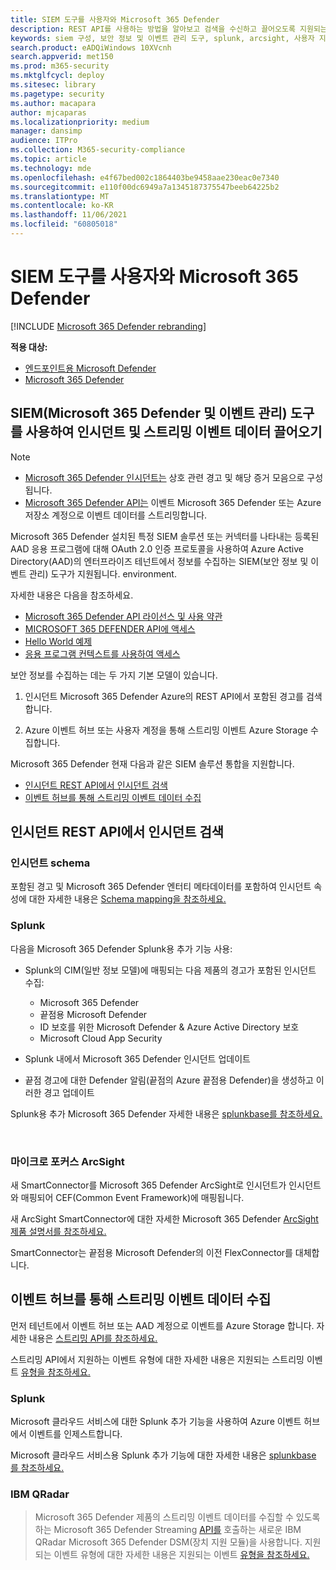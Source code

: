 ```yaml
---
title: SIEM 도구를 사용자와 Microsoft 365 Defender
description: REST API를 사용하는 방법을 알아보고 검색을 수신하고 끌어오도록 지원되는 보안 정보 및 이벤트 관리 도구를 구성합니다.
keywords: siem 구성, 보안 정보 및 이벤트 관리 도구, splunk, arcsight, 사용자 지정 표시기, rest api, 경고 정의, 손상 표시기
search.product: eADQiWindows 10XVcnh
search.appverid: met150
ms.prod: m365-security
ms.mktglfcycl: deploy
ms.sitesec: library
ms.pagetype: security
ms.author: macapara
author: mjcaparas
ms.localizationpriority: medium
manager: dansimp
audience: ITPro
ms.collection: M365-security-compliance
ms.topic: article
ms.technology: mde
ms.openlocfilehash: e4f67bed002c1864403be9458aae230eac0e7340
ms.sourcegitcommit: e110f00dc6949a7a1345187375547beeb64225b2
ms.translationtype: MT
ms.contentlocale: ko-KR
ms.lasthandoff: 11/06/2021
ms.locfileid: "60805018"
---
```

# <a name="integrate-your-siem-tools-with-microsoft-365-defender"></a>SIEM 도구를 사용자와 Microsoft 365 Defender

[!INCLUDE [Microsoft 365 Defender rebranding](../../includes/microsoft-defender.md)]

**적용 대상:**
- [엔드포인트용 Microsoft Defender](https://go.microsoft.com/fwlink/p/?linkid=2154037)
- [Microsoft 365 Defender](https://go.microsoft.com/fwlink/?linkid=2118804)

## <a name="pull-microsoft-365-defender-incidents-and-streaming-event-data-using-security-information-and-events-management-siem-tools"></a>SIEM(Microsoft 365 Defender 및 이벤트 관리) 도구를 사용하여 인시던트 및 스트리밍 이벤트 데이터 끌어오기

> [!NOTE]
>
> - [Microsoft 365 Defender 인시던트는](incident-queue.md) 상호 관련 경고 및 해당 증거 모음으로 구성됩니다.
> - [Microsoft 365 Defender API는](streaming-api.md) 이벤트 Microsoft 365 Defender 또는 Azure 저장소 계정으로 이벤트 데이터를 스트리밍합니다.

Microsoft 365 Defender 설치된 특정 SIEM 솔루션 또는 커넥터를 나타내는 등록된 AAD 응용 프로그램에 대해 OAuth 2.0 인증 프로토콜을 사용하여 Azure Active Directory(AAD)의 엔터프라이즈 테넌트에서 정보를 수집하는 SIEM(보안 정보 및 이벤트 관리) 도구가 지원됩니다. environment. 

자세한 내용은 다음을 참조하세요.

- [Microsoft 365 Defender API 라이선스 및 사용 약관](api-terms.md)
- [MICROSOFT 365 DEFENDER API에 액세스](api-access.md)
- [Hello World 예제](api-hello-world.md)
- [응용 프로그램 컨텍스트를 사용하여 액세스](api-create-app-web.md)

보안 정보를 수집하는 데는 두 가지 기본 모델이 있습니다. 

1.  인시던트 Microsoft 365 Defender Azure의 REST API에서 포함된 경고를 검색합니다. 

2.  Azure 이벤트 허브 또는 사용자 계정을 통해 스트리밍 이벤트 Azure Storage 수집합니다. 

Microsoft 365 Defender 현재 다음과 같은 SIEM 솔루션 통합을 지원합니다. 

- [인시던트 REST API에서 인시던트 검색](#ingesting-incidents-from-the-incidents-rest-api)
- [이벤트 허브를 통해 스트리밍 이벤트 데이터 수집](#ingesting-streaming-event-data-via-event-hubs)

## <a name="ingesting-incidents-from-the-incidents-rest-api"></a>인시던트 REST API에서 인시던트 검색

### <a name="incident-schema"></a>인시던트 schema
포함된 경고 및 Microsoft 365 Defender 엔터티 메타데이터를 포함하여 인시던트 속성에 대한 자세한 내용은 [Schema mapping을 참조하세요.](../defender/api-list-incidents.md#schema-mapping)

### <a name="splunk"></a>Splunk

다음을 Microsoft 365 Defender Splunk용 추가 기능 사용: 

- Splunk의 CIM(일반 정보 모델)에 매핑되는 다음 제품의 경고가 포함된 인시던트 수집:  
  - Microsoft 365 Defender 
  - 끝점용 Microsoft Defender 
  - ID 보호를 위한 Microsoft Defender & Azure Active Directory 보호 
  - Microsoft Cloud App Security 

- Splunk 내에서 Microsoft 365 Defender 인시던트 업데이트 

- 끝점 경고에 대한 Defender 알림(끝점의 Azure 끝점용 Defender)을 생성하고 이러한 경고 업데이트 

Splunk용 추가 Microsoft 365 Defender 자세한 내용은 [splunkbase를 참조하세요.](https://splunkbase.splunk.com/app/4959/)

  

### <a name="micro-focus-arcsight"></a>마이크로 포커스 ArcSight

새 SmartConnector를 Microsoft 365 Defender ArcSight로 인시던트가 인시던트와 매핑되어 CEF(Common Event Framework)에 매핑됩니다. 

새 ArcSight SmartConnector에 대한 자세한 Microsoft 365 Defender [ArcSight 제품 설명서를 참조하세요.](https://community.microfocus.com/cyberres/productdocs/w/connector-documentation/39246/smartconnector-for-microsoft-365-defender)

SmartConnector는 끝점용 Microsoft Defender의 이전 FlexConnector를 대체합니다.
  

## <a name="ingesting-streaming-event-data-via-event-hubs"></a>이벤트 허브를 통해 스트리밍 이벤트 데이터 수집

먼저 테넌트에서 이벤트 허브 또는 AAD 계정으로 이벤트를 Azure Storage 합니다. 자세한 내용은 [스트리밍 API를 참조하세요.](../defender/streaming-api.md)

스트리밍 API에서 지원하는 이벤트 유형에 대한 자세한 내용은 지원되는 스트리밍 이벤트 [유형을 참조하세요.](../defender/supported-event-types.md)

### <a name="splunk"></a>Splunk
Microsoft 클라우드 서비스에 대한 Splunk 추가 기능을 사용하여 Azure 이벤트 허브에서 이벤트를 인제스트합니다.  


Microsoft 클라우드 서비스용 Splunk 추가 기능에 대한 자세한 내용은 [splunkbase 를 참조하세요.](https://splunkbase.splunk.com/app/3110/)
  

### <a name="ibm-qradar"></a>IBM QRadar
>Microsoft 365 Defender 제품의 스트리밍 이벤트 데이터를 수집할 수 있도록 하는 Microsoft 365 Defender Streaming [API를](streaming-api.md) 호출하는 새로운 IBM QRadar Microsoft 365 Defender DSM(장치 지원 모듈)을 사용합니다. 지원되는 이벤트 유형에 대한 자세한 내용은 지원되는 이벤트 [유형을 참조하세요.](supported-event-types.md)

